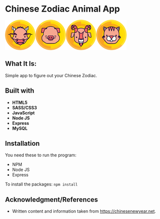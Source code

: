 # Chinese Zodiac Animal App

<img src="/public/imgs/animal_dragon.svg" width="100"><img src="/public/imgs/animal_pig.svg" width="100"><img src="/public/imgs/animal_goat.svg" width="100"><img src="/public/imgs/animal_tiger.svg" width="100">

## What It Is:


Simple app to figure out your Chinese Zodiac.


## Built with
* **HTML5**
* **SASS/CSS3**
* **JavaScript**
* **Node JS**
* **Express**
* **MySQL**


## Installation

You need these to run the program:

* NPM
* Node JS
* Express

To install the packages: `npm install`

## Acknowledgment/References

* Written content and information taken from https://chinesenewyear.net.
